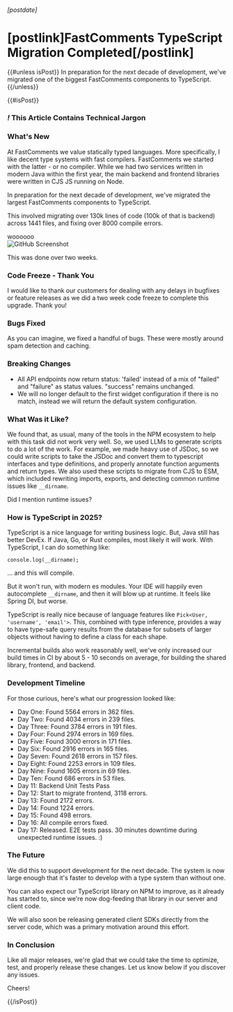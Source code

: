 ###### [postdate]
# [postlink]FastComments TypeScript Migration Completed[/postlink]

{{#unless isPost}}
In preparation for the next decade of development, we've migrated one of the biggest FastComments components to TypeScript.
{{/unless}}

{{#isPost}}

### <i class="circle">!</i> This Article Contains Technical Jargon

### What's New

At FastComments we value statically typed languages. More specifically, I like decent type systems with fast compilers. FastComments we started with the latter - or
no compiler. While we had two services written in modern Java within the first year, the main backend and frontend libraries were written in CJS JS running on Node.

In preparation for the next decade of development, we've migrated the largest FastComments components to TypeScript.

This involved migrating over 130k lines of code (100k of that is backend) across 1441 files, and fixing over 8000 compile errors.

<div class="text-center">
    <div class="sm">woooooo</div>
    <img src="images/ts-migration.png" alt="GitHub Screenshot" title="GitHub Screenshot" />
</div>

This was done over two weeks.

### Code Freeze - Thank You

I would like to thank our customers for dealing with any delays in bugfixes or feature releases as we did a two week code
freeze to complete this upgrade. Thank you!

### Bugs Fixed

As you can imagine, we fixed a handful of bugs. These were mostly around spam detection and caching. 

### Breaking Changes

- All API endpoints now return status: 'failed' instead of a mix of "failed" and "failure" as status values. "success" remains unchanged.
- We will no longer default to the first widget configuration if there is no match, instead we will return the default system configuration.

### What Was it Like?

We found that, as usual, many of the tools in the NPM ecosystem to help with this task did not work very well. So, we used LLMs to generate
scripts to do a lot of the work. For example, we made heavy use of JSDoc, so we could write scripts to take the JSDoc and convert them to typescript interfaces
and type definitions, and properly annotate function arguments and return types. We also used these scripts to migrate from CJS to ESM, which included rewriting
imports, exports, and detecting common runtime issues like `__dirname`.

Did I mention runtime issues?

### How is TypeScript in 2025?

TypeScript is a nice language for writing business logic. But, Java still has better DevEx. If Java, Go, or Rust compiles, most likely it will work. With TypeScript,
I can do something like:

    console.log(__dirname);

... and this will compile.

But it won't run, with modern es modules. Your IDE will happily even autocomplete `__dirname`, and then it will blow up at runtime. It feels like Spring DI, but worse.

TypeScript is really nice because of language features like `Pick<User, 'username', 'email'>`. This, combined with type inference, provides a way to have type-safe query results from the database for subsets
of larger objects without having to define a class for each shape.

Incremental builds also work reasonably well, we've only increased our build times in CI by about 5 - 10 seconds on average, for building the shared library, frontend, and backend.

### Development Timeline

For those curious, here's what our progression looked like:

- Day One: Found 5564 errors in 362 files.
- Day Two: Found 4034 errors in 239 files.
- Day Three: Found 3784 errors in 191 files.
- Day Four: Found 2974 errors in 169 files.
- Day Five: Found 3000 errors in 171 files.
- Day Six: Found 2916 errors in 165 files.
- Day Seven: Found 2618 errors in 157 files.
- Day Eight: Found 2253 errors in 109 files.
- Day Nine: Found 1605 errors in 69 files.
- Day Ten: Found 686 errors in 53 files.
- Day 11: Backend Unit Tests Pass
- Day 12: Start to migrate frontend, 3118 errors.
- Day 13: Found 2172 errors.
- Day 14: Found 1224 errors.
- Day 15: Found 498 errors.
- Day 16: All compile errors fixed.
- Day 17: Released. E2E tests pass. 30 minutes downtime during unexpected runtime issues. :)

### The Future

We did this to support development for the next decade. The system is now large enough that it's faster to develop with a type system than without one.

You can also expect our TypeScript library on NPM to improve, as it already has started to, since we're now dog-feeding that library in our server and client code.

We will also soon be releasing generated client SDKs directly from the server code, which was a primary motivation around this effort.

### In Conclusion

Like all major releases, we're glad that we could take the time to optimize, test, and properly release these changes. Let us know
below if you discover any issues.

Cheers!

{{/isPost}}
